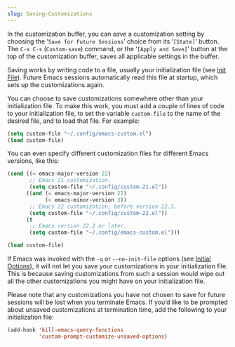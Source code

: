 ```yaml
---
slug: Saving-Customizations
---
```


In the customization buffer, you can *save* a customization setting by choosing the ‘`Save for Future Sessions`’ choice from its ‘`[State]`’ button. The `C-x C-s` (`Custom-save`) command, or the ‘`[Apply and Save]`’ button at the top of the customization buffer, saves all applicable settings in the buffer.

Saving works by writing code to a file, usually your initialization file (see [Init File](/docs/emacs/Init-File)). Future Emacs sessions automatically read this file at startup, which sets up the customizations again.

You can choose to save customizations somewhere other than your initialization file. To make this work, you must add a couple of lines of code to your initialization file, to set the variable `custom-file` to the name of the desired file, and to load that file. For example:

```lisp
(setq custom-file "~/.config/emacs-custom.el")
(load custom-file)
```

You can even specify different customization files for different Emacs versions, like this:

```lisp
(cond ((< emacs-major-version 22)
       ;; Emacs 21 customization.
       (setq custom-file "~/.config/custom-21.el"))
      ((and (= emacs-major-version 22)
            (< emacs-minor-version 3))
       ;; Emacs 22 customization, before version 22.3.
       (setq custom-file "~/.config/custom-22.el"))
      (t
       ;; Emacs version 22.3 or later.
       (setq custom-file "~/.config/emacs-custom.el")))

(load custom-file)
```

If Emacs was invoked with the `-q` or `--no-init-file` options (see [Initial Options](/docs/emacs/Initial-Options)), it will not let you save your customizations in your initialization file. This is because saving customizations from such a session would wipe out all the other customizations you might have on your initialization file.

Please note that any customizations you have not chosen to save for future sessions will be lost when you terminate Emacs. If you’d like to be prompted about unsaved customizations at termination time, add the following to your initialization file:

```lisp
(add-hook 'kill-emacs-query-functions
          'custom-prompt-customize-unsaved-options)
```
